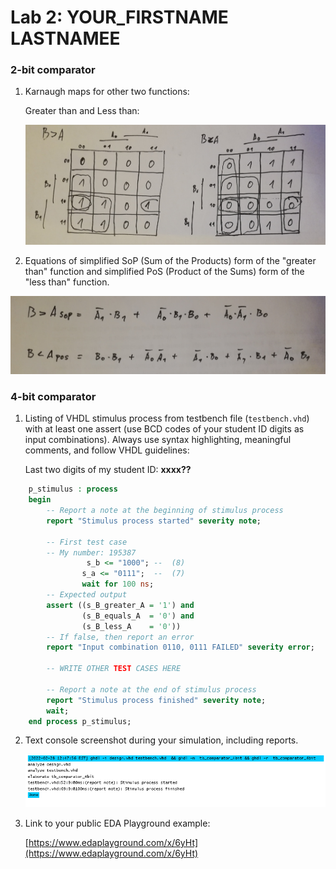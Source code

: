 # Lab 2: YOUR_FIRSTNAME LASTNAMEE

### 2-bit comparator

1. Karnaugh maps for other two functions:

   Greater than and  Less than:

   ![K-maps](images/mapy.jpg)

 2. Equations of simplified SoP (Sum of the Products) form of the "greater than" function and simplified PoS (Product of the Sums) form of the "less than" function.

   ![Logic functions](images/sop_pos.jpg)

### 4-bit comparator

1. Listing of VHDL stimulus process from testbench file (`testbench.vhd`) with at least one assert (use BCD codes of your student ID digits as input combinations). Always use syntax highlighting, meaningful comments, and follow VHDL guidelines:

   Last two digits of my student ID: **xxxx??**

```vhdl
    p_stimulus : process
    begin
        -- Report a note at the beginning of stimulus process
        report "Stimulus process started" severity note;

        -- First test case 
        -- My number: 195387
                 s_b <= "1000"; --  (8)
        		s_a <= "0111";  --  (7)
        		wait for 100 ns;
        -- Expected output
        assert ((s_B_greater_A = '1') and
                (s_B_equals_A  = '0') and
                (s_B_less_A    = '0'))
        -- If false, then report an error
        report "Input combination 0110, 0111 FAILED" severity error;

        -- WRITE OTHER TEST CASES HERE

        -- Report a note at the end of stimulus process
        report "Stimulus process finished" severity note;
        wait;
    end process p_stimulus;
```

2. Text console screenshot during your simulation, including reports.

   ![your figure](images/log.png)

3. Link to your public EDA Playground example:

   [https://www.edaplayground.com/x/6yHt](https://www.edaplayground.com/x/6yHt)
